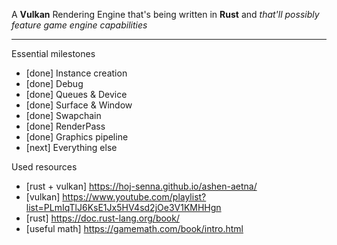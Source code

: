 A **Vulkan** Rendering Engine that's being written in **Rust** and *that'll possibly feature game engine capabilities*

---

Essential milestones
- [done] Instance creation
- [done] Debug
- [done] Queues & Device
- [done] Surface & Window
- [done] Swapchain
- [done] RenderPass
- [done] Graphics pipeline
- [next] Everything else

Used resources
- [rust + vulkan] https://hoj-senna.github.io/ashen-aetna/
- [vulkan] https://www.youtube.com/playlist?list=PLmIqTlJ6KsE1Jx5HV4sd2jOe3V1KMHHgn
- [rust] https://doc.rust-lang.org/book/
- [useful math] https://gamemath.com/book/intro.html
